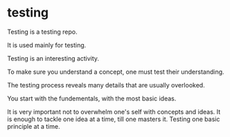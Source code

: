 testing
=======
Testing is a testing repo.

It is used mainly for testing.

Testing is an interesting activity.

To make sure you understand a concept, one must test their understanding.

The testing process reveals many details that are usually overlooked.

You start with the fundementals, with the most basic ideas.

It is very important not to overwhelm one's self with concepts and ideas. It is enough to tackle one idea at a time, till one masters it.
Testing one basic principle at a time.
